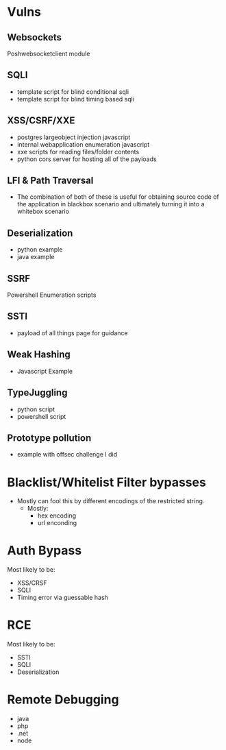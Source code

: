 # Vulns
## Websockets
Poshwebsocketclient module
## SQLI
- template script for blind conditional sqli
- template script for blind timing based sqli
## XSS/CSRF/XXE
- postgres largeobject injection javascript
- internal webapplication enumeration javascript
- xxe scripts for reading files/folder contents
- python cors server for hosting all of the payloads
## LFI & Path Traversal
- The combination of both of these is useful for obtaining source code of the application in blackbox scenario and ultimately turning it into a whitebox scenario
## Deserialization
- python example
- java example
## SSRF
Powershell Enumeration scripts
## SSTI
- payload of all things page for guidance
## Weak Hashing
- Javascript Example
## TypeJuggling
- python script
- powershell script
## Prototype pollution
- example with offsec challenge I did
# Blacklist/Whitelist Filter bypasses
- Mostly can fool this by different encodings of the restricted string.
    - Mostly:
        - hex encoding
        - url enconding
# Auth Bypass
Most likely to be:
- XSS/CRSF
- SQLI
- Timing error via guessable hash
# RCE
Most likely to be:
- SSTI
- SQLI
- Deserialization
# Remote Debugging
- java
- php
- .net
- node